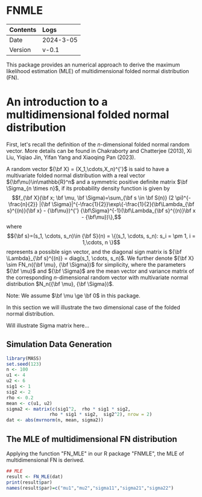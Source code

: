 # FNMLE

| Contents | Logs |
|:---------|:-----|
| Date | 2024-3-05 | 
| Version | v-0.1 |

This package provides an numerical approach to derive the maximum likelihood estimation (MLE) of multidimensional folded normal distribution (FN).

# An introduction to a multidimensional folded normal distribution
First, let's recall the definition of the $n$-dimensional folded normal random vector. More details can be found in Chakraborty and Chatterjee (2013), Xi Liu, Yiqiao Jin, Yifan Yang and Xiaoqing Pan (2023).

A random vector ${\bf X} = (X_1,\cdots,X_n)^{'}$ is said to have a multivariate folded normal distribution with a real vector ${\bf\mu}\in\mathbb{R}^n$ and a symmetric positive definite matrix $\bf \Sigma_{n \times n}$,
if its probability density function is given by
$$f_{\bf X}(\bf x; \bf \mu, \bf \Sigma)=\sum_{\bf s \in \bf S(n)} (2 \pi)^{-\frac{n}{2}} |{\bf \Sigma}|^{-\frac{1}{2}}\exp\{-\frac{1}{2}(\bf\Lambda_{\bf s}^{(n)}{\bf x} - {\bf\mu})^{'} {\bf\Sigma}^{-1}(\bf\Lambda_{\bf s}^{(n)}\bf x - {\bf\mu})\},$$
where 
$${\bf s}=(s_1, \cdots, s_n)\in {\bf S}(n) = \{(s_1, \cdots, s_n): s_i = \pm 1, i = 1,\cdots, n \}$$ 
represents a possible sign vector, and the diagonal sign matrix is ${\bf \Lambda}_{\bf s}^{(n)} = diag(s_1, \cdots, s_n)$. 
We further denote ${\bf X} \sim FN_n({\bf \mu}, {\bf \Sigma})$ for simplicity, where the parameters ${\bf \mu}$ and ${\bf \Sigma}$ are the mean vector and variance matrix of the corresponding $n$-dimensional random vector with multivariate normal distribution $N_n({\bf \mu}, {\bf \Sigma})$.

Note: We assume $\bf \mu \ge \bf 0$ in this package. 



In this section we will illustrate the two dimensional case of the folded normal distribution. 

Will illustrate Sigma matrix here...

## Simulation Data Generation


```r
library(MASS)
set.seed(123)
n <- 100
u1 <- 4
u2 <- 6
sig1 <- 1
sig2 <- 2
rho <- 0.2
mean <- c(u1, u2)
sigma2 <- matrix(c(sig1^2,  rho * sig1 * sig2,
                rho * sig1 * sig2,  sig2^2), nrow = 2)
dat <- abs(mvrnorm(n, mean, sigma2))
```
## The MLE of multidimensional FN distribution
Applying the function "FN_MLE" in our R package "FNMLE", the MLE of multidimensional FN is derived.
```r
## MLE
result <- FN_MLE(dat)
print(result$par)
names(result$par)=c("mu1","mu2","sigma11","sigma21","sigma22")
```
